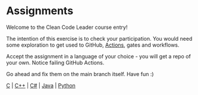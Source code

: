 # Assignments

Welcome to the Clean Code Leader course entry!

The intention of this exercise is to check your participation. You would need some exploration to get used to GitHub,
[Actions](https://docs.github.com/en/actions), gates and workflows.

Accept the assignment in a language of your choice -
you will get a repo of your own. Notice failing GitHub Actions.

Go ahead and fix them on the main branch itself. Have fun :)

[C](https://classroom.github.com/a/bjgk-Zih) |
[C++](https://classroom.github.com/a/tg9I6Yz4) |
[C#](https://classroom.github.com/a/g993CqCP) |
[Java](https://classroom.github.com/a/Z5oDA2Z0) |
[Python](https://classroom.github.com/a/V-D8WT56)
